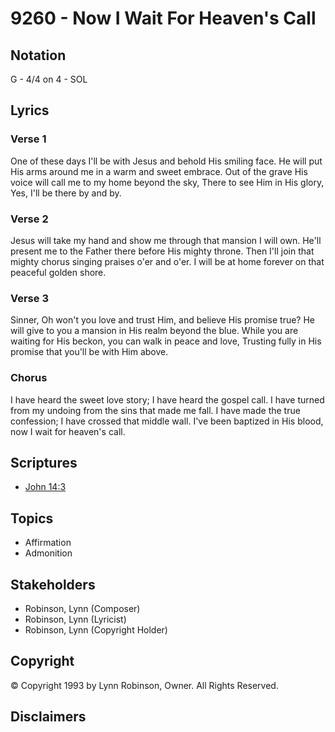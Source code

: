 # 9260 - Now I Wait For Heaven's Call

## Notation

G - 4/4 on 4 - SOL

## Lyrics

### Verse 1

One of these days I'll be with Jesus and behold His smiling face. He will put His arms around me in a warm and sweet embrace. Out of the grave His voice will call me to my home beyond the sky, There to see Him in His glory, Yes, I'll be there by and by.

### Verse 2

Jesus will take my hand and show me through that mansion I will own. He'll present me to the Father there before His mighty throne. Then I'll join that mighty chorus singing praises o'er and o'er. I will be at home forever on that peaceful golden shore.

### Verse 3

Sinner, Oh won't you love and trust Him, and believe His promise true? He will give to you a mansion in His realm beyond the blue. While you are waiting for His beckon, you can walk in peace and love, Trusting fully in His promise that you'll be with Him above.

### Chorus

I have heard the sweet love story; I have heard the gospel call. I have turned from my undoing from the sins that made me fall. I have made the true confession; I have crossed that middle wall. I've been baptized in His blood, now I wait for heaven's call.


## Scriptures

- [John 14:3](https://www.biblegateway.com/passage/?search=John%2014%3A3)

## Topics

- Affirmation
- Admonition

## Stakeholders

- Robinson, Lynn (Composer)
- Robinson, Lynn (Lyricist)
- Robinson, Lynn (Copyright Holder)

## Copyright

© Copyright 1993 by Lynn Robinson, Owner. All Rights Reserved.


## Disclaimers


